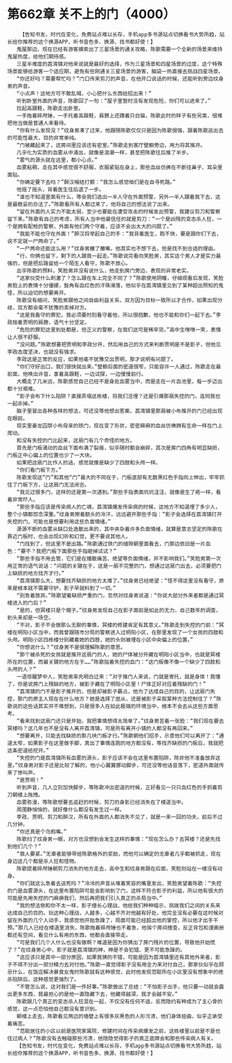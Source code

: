 # 第662章 关不上的门（4000）
        【告知书友，时代在变化，免费站点难以长存，手机app多书源站点切换看书大势所趋，站长给你推荐的这个换源APP，听书音色多、换源、找书都好使！】
       鬼屋那边，现在已经有游客摸索出了三星场景的通关攻略，陈歌需要一个全新的场景来维持鬼屋热度，给他们期待感。
       三星半难度的荔湾镇对他来说就是最好的选择，作为三星场景和四星场景的过度，这个特殊场景能够给游客一个适应期，避免有些刚通关三星场景的游客，脑袋一热直接去挑战四星场景。
       “你还好吗？需要帮忙吗？”门口传来剪刀的声音，在他开口说话的时候，还能听到旁边纹身男的声音。
       “小点声！这地方可不敢乱喊，小心把什么东西给招出来！”
       听到卧室外面的声音，陈歌回了一句：“屋子里暂时没有发现危险，你们可以进来了。”
       捡起高跟鞋，陈歌走出卧室。
       一手拖着碎颅锤，一手托着高跟鞋，肩膀上还蹲着只白猫，陈歌此时的样子有些另类，很难把他当做是普通人来看待。
       “你有什么发现没？”纹身男凑了过来，他跟随陈歌仅仅只是因为陈歌很强，跟着陈歌逃出去的可能性最大，目的非常单纯。
       “门被藏起来了，这房间里应该还有密室。”陈歌走到客厅壁橱旁边，用力将其推开。
       几乎化为实质的血雾从中涌出，就像是浪潮一样，甚至把陈歌往后推了半步。
       “雾气的源头就在这里，都小心点。”
       血雾粘稠，走在其中感觉很不舒服，衣服紧贴在身上，那些血丝仿佛在不断往鼻子、耳朵里面钻。
       “你确定要下去吗？”醉汉喉结打颤：“我怎么感觉咱们是在自寻死路。”
       他摇了摇头，背着医生往后退了一步。
       “谁也不知道里面有什么，等会我们选出一半人守在外面预警，另外一半人跟着我下去，这是最稳妥的办法了。”陈歌看所有人都过来了，他将自己的想法说了出来。
       “留在外面的人实力不能太弱，至少也要能在遭受攻击的时候发出预警，我建议剪刀和警察留下来。”陈歌有自己的考虑，所有人当中他最信任的就是剪刀：“一个是凶残的变态杀人狂，一个是拥有配枪的警察，外面有他们两个守着，应该不会出太大的问题了。”
       “我能不能也守在外面！”醉汉将举起自己的手：“我背着医生，跑不快，要是跟你们下去，说不定就一尸两命了。”
       “一尸两命还能这么用？”纹身男撇了撇嘴，他其实也不想下去，但是找不到合适的理由。
       “行，你俩也留下，剩下的人跟我一起走。”陈歌说完看向笑脸男，其实这个男人才是实力最强的，但是把后路留给一个陌生人看守，陈歌不放心。
       出乎陈歌的预料，笑脸男并没有说什么，他走到房门旁边，表现的异常老实。
       “这家伙受什么刺激了？怎么跟在车上完全不同了？”陈歌使用阴瞳，仔细观看后发现，笑脸男脸上的表情十分僵硬，鬓角有血红色的汗珠滑落，他似乎在荔湾镇里见到了某种超出预知的鬼怪，所以迫切的想要离开。
       陈歌没有细问，笑脸男跟他之间自由利益关系，双方因为目标一致所以才合作，如果出现分歧，双方都会毫不犹豫的卖掉对方。
       “这是我看守的罪犯，我必须要时刻看守着他，所以很抱歉，他也不能和你们一起下去。”李政按着贾明的肩膀，语气十分坚定。
       “危险的罪犯这里到处都是，但正义的警察，在我们这可是稀罕货。”高中生嘿嘿一笑，表情让人很不舒服。
       “没问题。”陈歌想要把贾明和李政分开，然后用自己的方式来判断贾明是不是影子，但他见李政态度坚决，也就没有强求。
       李政这是正常的反应，如果他毫不犹豫交出贾明，那才说明有问题了。
       “你们守好出口，我们很快就出来。”壁橱后面的密道很窄，只能容许一人通过，陈歌走在最前面，他唤出许音，拿着高跟鞋，一边试探，一边慢慢前行。
       大概走了几米远，陈歌感觉自己已经不是身处血雾当中，而是走在一片血池里，每一步迈出都十分艰难。
       “影子会布下什么陷阱？直接弄塌这栋楼，将我们活埋？还是引爆那扇失控的门，连同我也一起杀掉。”
       脑子里冒出各种各样的想法，可还没等他想出答案，荔湾镇里那扇被小布推开的门已经出现在眼前。
       现实里姜龙囚禁小布母亲的铁门，现在变了形状，密密麻麻的血丝仿佛拥有生命一样在门上爬动。
       和没有失控的门比起来，这扇门有几个奇怪的地方。
       首先是门板涌动的血丝下面布满了裂痕，似乎随时都会崩碎，其次是房门四角有明显缺损，门板正中心偏上的位置也少了一大块。
       如果把这扇门比作人的话，感觉就像是缺少了四肢和头颅一样。
       “你们看门板下方。”
       陈歌发现这“门”和其他“门”最大的不同在于，门板底部有无数黑红色手指向上伸出，牢牢抓住了门板下方，让这扇门无法闭合。
       “我见过很多门，这样的还是第一次遇到。”那些手指表面坑坑洼洼，就像是生了疮一样，看着非常吓人。
       “那些手指应该是传染病人的亡魂，荔湾镇爆发传染病的时候，这地方不知道埋了多少人，整个小镇都怨念深重。”纹身男擦着额头的冷汗，远远避开那些手指：“影子会选择在荔湾镇打开失控的门，可能也是想要利用这些负面情绪。”
       源源不断的血雾从缺口处逸散出来的，其中夹杂着许多负面情绪，就算是意志坚定的陈歌在靠近门板时，也会出现幻听和幻觉，更不要说其他人。
       “门找到了，但这里不是出路。”陈歌通过铁门的缝隙朝里面看去，门那边依旧是一片血色：“要不？我把门板下面那些手指砸掉试试？”
       “那些手指不用去管，它们是在播散痛苦、绝望等负面情绪，并不影响我们。”笑脸男第一次用正常的语气说话：“问题的关键在于，这是一扇不完整的门，想通过这扇门出去，必须要把门上缺损的地方找齐才行。”
       “荔湾镇那么大，想要找齐缺损的地方太难了。”纹身男已经绝望：“怪不得这里没有看守，原来是根本就不需要守护，影子早就料到了一切。”
       “别急着放弃。”陈歌望着缺损严重的门，忽然对纹身男说道：“你说大部分外来者都是通过冥楼进入的门后？”
       “是的，但冥楼只是个幌子。”纹身男发现自己在影子面前是如此的无力，自己数年的调查，到头来却是一场空。
       “不对，影子不会做那么无聊的事情，冥楼的修建肯定有其意义。”陈歌走到失控的门前：“冥楼在明阳小区当中，而我曾跟随市分局的警察进入过明阳小区，在那里发现了一个女孩的四肢和头颅。明阳小区四栋楼分别藏着她的四肢，她的头则被埋在小区中央偏上的位置。”
       “你想说什么？”纹身男不是很理解陈歌的意思。
       “那个被杀死的女孩就是推开这扇门的人，她的尸体被分开藏在明阳小区当中，也就是冥楼所在的位置，而最关键的地方在于……”陈歌指着失控的血门：“这门板像不像一个缺少了四肢和头颅的人？”
       一语惊醒梦中人，笑脸男率先明白过来：“对于推门人来说，门就是寄托，就是身体！我懂了，你是说房门上残缺的地方，被影子藏在了明阳小区里！尸体正好对应着残缺的门！”
       “荔湾镇的门不是影子推开的，但是却被影子霸占，他为了达成自己的目的，让这扇门失控，那门的原主人现在在什么地方？她是选择了屈从，还是被影子采取某种方法控制住了？”陈歌说的这些话其实并不难想到，只是很多人在如此极端的环境当中，根本不会去从这些方面思考。
       “看来找到这扇门还只是开始，我把事情想得太简单了。”纹身男苦着一张脸：“我们现在要去冥楼吗？这几年也不是没有人离开荔湾镇，可是所有离开小镇的人都没有再回来。”
       “想要离开，只能去找缺损的那几块门板才行。”陈歌朝他们招手，示意他们可以离开了：“通道太窄，如果影子在这里做手脚，真出了事情连跑的地方都没有，等找齐缺损的门板后，我就把这条密道给挖开。”
       “失控的门是荔湾镇所有血雾的源头，影子应该不会在这里布置陷阱，除非他不准备放弃这里。”纹身男对影子还是比较了解的，他小心翼翼挪动脚步，可还没等他话音落下，密道外面就传来了惨叫声。
       “是贾明！”
       听到声音，几人立刻加快脚步，等陈歌冲出密道的时候，正好看见一只只血红色的手抓着剪刀朝楼上拖拽。
       血雾弥漫，等陈歌想要去追赶的时候，剪刀的身影已经消失在了楼道当中。
       周围静悄悄的，就好像什么都没有发生过一样。
       李政、贾明、剪刀和醉汉，所有在外面的人都消失不见了，就是一来一回的功夫，前后不过几分钟。
       “你还真是个乌鸦嘴。”
       陈歌扫了纹身男一眼，对方也没想到会发生这样的事情：“现在怎么办？去冥楼？还是先找到他们几个？”
       “救人要紧。”无辜者能够带给陈歌格外的奖励，而他可以确定的无辜者几乎都被抓走，现在身边这几个都是杀人狂和怪物。
       陈歌提着碎颅锤朝剪刀消失的地方走去，高中生和纹身男跟在后面，笑脸则站在一楼没有动身。
       “你们就这么急着去送死吗？”冷冷的声音从堆着笑容的嘴里发出，笑脸男望着陈歌：“失控的门是血雾源头，在这里布置陷阱可能会影响到了门，这样不符合影子的利益，所以他有很大的可能是先用失控的门麻痹我们，然后再把我们引入真正的杀局当中。”
       “我的想法倒和你不太一样，影子擅长心理战，他给我们种种暗示，挑拨我们之间的关系来达成自己的目的。玩这种心理战，人越多，心越不齐对他越有好处，他完全没有必要在这时候对留在外面的几个人动手，我感觉他开始急躁了，局面可能已经超出他的掌控，所以他才出手干预。”那几人已经在楼道里消失，陈歌拖着碎颅锤也不着急，他挨个房间搜查，反正背包和漫画册都还有空间，看见什么有用的东西，他都会直接带走。
       “可是我们几个人什么也没有做啊？难道是因为你猜出了房门残片的位置，导致他开始慌了？”在纹身男心中，影子就是荔湾镇的神，神是不会犯错、更不可能急躁的。
       “这应该只是其中一部分原因，如果我猜的不错，可能是因为荔湾镇里还有其他外来者，影子不得不分出一部分精力去对付他。”陈歌一直觉得影子没有用全力来对付自己，那家伙似乎在顾忌什么，在饭店解决暴食女鬼时陈歌就有这种感觉，此时他发现范聪所在小区里没有想象中的绝杀陷阱后，这种感觉更强烈了。
       “不管怎么说，这对我们是一件好事。”陈歌做出了总结：“不怕影子出手，他只要一动就会露出更多东西，我最担心的是他一直隐藏下去，他藏得越深，我才会越不安。”
       陈歌跟几个真正的变态杀人狂混在一起，不仅没有任何不适，反而隐约有种成为了主心骨的感觉，这一点恐怕他自己都没有意识到。
       朝楼上走去，陈歌看见两边的墙壁上有很多灰黑色的人形污渍，他们身体扭曲，似乎正承受着痛苦。
       “范聪居住的小区以前是医院家属院，修建时间在传染病爆发之前，这栋楼里以前是不是也住过病人？”陈歌没有去触碰那些污渍，他隐隐觉得影子的真正底牌会和那些传染病人有关。
       【告知书友，时代在变化，免费站点难以长存，手机app多书源站点切换看书大势所趋，站长给你推荐的这个换源APP，听书音色多、换源、找书都好使！】